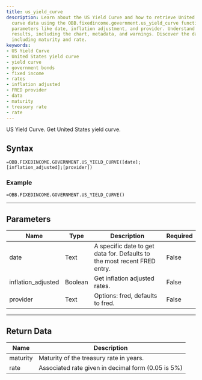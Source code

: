 ```yaml
---
title: us_yield_curve
description: Learn about the US Yield Curve and how to retrieve United States yield
  curve data using the OBB.fixedincome.government.us_yield_curve function. Explore
  parameters like date, inflation adjustment, and provider. Understand the returned
  results, including the chart, metadata, and warnings. Discover the data structure,
  including maturity and rate.
keywords: 
- US Yield Curve
- United States yield curve
- yield curve
- government bonds
- fixed income
- rates
- inflation adjusted
- FRED provider
- data
- maturity
- treasury rate
- rate
---
```


<!-- markdownlint-disable MD041 -->

US Yield Curve. Get United States yield curve.

## Syntax

```excel wordwrap
=OBB.FIXEDINCOME.GOVERNMENT.US_YIELD_CURVE([date];[inflation_adjusted];[provider])
```

### Example

```excel wordwrap
=OBB.FIXEDINCOME.GOVERNMENT.US_YIELD_CURVE()
```

---

## Parameters

| Name | Type | Description | Required |
| ---- | ---- | ----------- | -------- |
| date | Text | A specific date to get data for. Defaults to the most recent FRED entry. | False |
| inflation_adjusted | Boolean | Get inflation adjusted rates. | False |
| provider | Text | Options: fred, defaults to fred. | False |

---

## Return Data

| Name | Description |
| ---- | ----------- |
| maturity | Maturity of the treasury rate in years.  |
| rate | Associated rate given in decimal form (0.05 is 5%)  |
